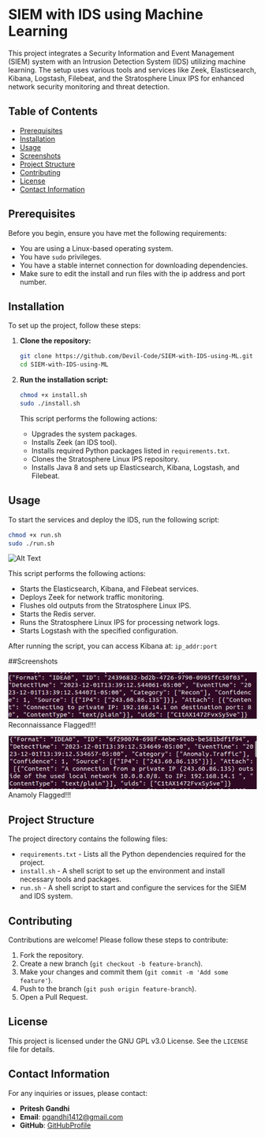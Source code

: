 # SIEM with IDS using Machine Learning

This project integrates a Security Information and Event Management (SIEM) system with an Intrusion Detection System (IDS) utilizing machine learning. The setup uses various tools and services like Zeek, Elasticsearch, Kibana, Logstash, Filebeat, and the Stratosphere Linux IPS for enhanced network security monitoring and threat detection.

## Table of Contents

- [Prerequisites](#prerequisites)
- [Installation](#installation)
- [Usage](#usage)
- [Screenshots](#screenshots)
- [Project Structure](#project-structure)
- [Contributing](#contributing)
- [License](#license)
- [Contact Information](#contact-information)

## Prerequisites

Before you begin, ensure you have met the following requirements:

- You are using a Linux-based operating system.
- You have `sudo` privileges.
- You have a stable internet connection for downloading dependencies.
- Make sure to edit the install and run files with the ip address and port number.

## Installation

To set up the project, follow these steps:

1. **Clone the repository:**
   ```bash
   git clone https://github.com/Devil-Code/SIEM-with-IDS-using-ML.git
   cd SIEM-with-IDS-using-ML
   ```

2. **Run the installation script:**
   ```bash
   chmod +x install.sh
   sudo ./install.sh
   ```

   This script performs the following actions:
   - Upgrades the system packages.
   - Installs Zeek (an IDS tool).
   - Installs required Python packages listed in `requirements.txt`.
   - Clones the Stratosphere Linux IPS repository.
   - Installs Java 8 and sets up Elasticsearch, Kibana, Logstash, and Filebeat.

## Usage

To start the services and deploy the IDS, run the following script:

```bash
chmod +x run.sh
sudo ./run.sh
```
![Alt Text](Image_URL)

This script performs the following actions:
- Starts the Elasticsearch, Kibana, and Filebeat services.
- Deploys Zeek for network traffic monitoring.
- Flushes old outputs from the Stratosphere Linux IPS.
- Starts the Redis server.
- Runs the Stratosphere Linux IPS for processing network logs.
- Starts Logstash with the specified configuration.

After running the script, you can access Kibana at: `ip_addr:port`

##Screenshots

![Alt Text](screenshots/recon.JPG)
Reconnaissance Flagged!!!

![Alt Text](./screenshots/anamoly.JPG)
Anamoly Flagged!!!

## Project Structure

The project directory contains the following files:

- `requirements.txt` - Lists all the Python dependencies required for the project.
- `install.sh` - A shell script to set up the environment and install necessary tools and packages.
- `run.sh` - A shell script to start and configure the services for the SIEM and IDS system.

## Contributing

Contributions are welcome! Please follow these steps to contribute:

1. Fork the repository.
2. Create a new branch (`git checkout -b feature-branch`).
3. Make your changes and commit them (`git commit -m 'Add some feature'`).
4. Push to the branch (`git push origin feature-branch`).
5. Open a Pull Request.

## License

This project is licensed under the GNU GPL v3.0 License. See the `LICENSE` file for details.

## Contact Information

For any inquiries or issues, please contact:
- **Pritesh Gandhi**
- **Email**: pgandhi1412@gmail.com
- **GitHub**: [GitHubProfile](https://github.com/Devil-Code)
  
